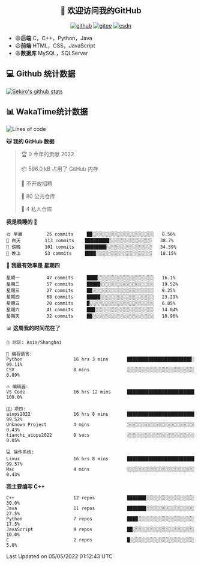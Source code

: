 <h2 align="center">👋 欢迎访问我的GitHub</h2>
<p align="center">
  <a href="https://666wxy666.github.io/"><img src="https://img.shields.io/badge/GitHub-24292e" alt="github"></a>
  <a href="https://gitee.com/wxy_666"><img src="https://img.shields.io/badge/Gitee-fe7300" alt="gitee"></a>
  <a href="https://blog.csdn.net/WXY_666"><img src="https://img.shields.io/badge/CSDN-cf000e" alt="csdn"></a>
</p>

- 😄**后端** C，C++，Python，Java
- 😃**前端** HTML，CSS，JavaScript
- 😆**数据库** MySQL，SQLServer

## 💻 Github 统计数据
[![Sekiro's github stats](https://github-readme-stats.vercel.app/api?username=666WXY666)](https://666wxy666.github.io/)

## 📊 WakaTime统计数据

<!--START_SECTION:waka-->
![Lines of code](https://img.shields.io/badge/%E4%BB%8E%E3%80%8C%E4%BD%A0%E5%A5%BD%E4%B8%96%E7%95%8C%E3%80%8D%E6%88%91%E5%B7%B2%E7%BB%8F%E5%86%99%E4%BA%86--286%20Thousand%20%E8%A1%8C%E4%BB%A3%E7%A0%81-blue)

**🐱 我的 GitHub 数据** 

> 🏆 0 今年的贡献 2022
 > 
> 📦 596.0 kB 占用了 GitHub 内存 
 > 
> 🚫 不开放招聘
 > 
> 📜 80 公共仓库 
 > 
> 🔑 4 私人仓库  
 > 
**我是晚睡的 🦉** 

```text
🌞 早晨         25 commits     ██░░░░░░░░░░░░░░░░░░░░░░░   8.56% 
🌆 白天         113 commits    █████████░░░░░░░░░░░░░░░░   38.7% 
🌃 傍晚         101 commits    ████████░░░░░░░░░░░░░░░░░   34.59% 
🌙 晚上         53 commits     ████░░░░░░░░░░░░░░░░░░░░░   18.15%

```
📅 **我最有效率是 星期四** 

```text
星期一          47 commits     ████░░░░░░░░░░░░░░░░░░░░░   16.1% 
星期二          57 commits     █████░░░░░░░░░░░░░░░░░░░░   19.52% 
星期三          27 commits     ██░░░░░░░░░░░░░░░░░░░░░░░   9.25% 
星期四          68 commits     █████░░░░░░░░░░░░░░░░░░░░   23.29% 
星期五          20 commits     █░░░░░░░░░░░░░░░░░░░░░░░░   6.85% 
星期六          41 commits     ███░░░░░░░░░░░░░░░░░░░░░░   14.04% 
星期天          32 commits     ██░░░░░░░░░░░░░░░░░░░░░░░   10.96%

```


📊 **这周我的时间花在了** 

```text
⌚︎ 时区: Asia/Shanghai

💬 编程语言: 
Python                   16 hrs 3 mins       ████████████████████████░   99.11% 
CSV                      8 mins              ░░░░░░░░░░░░░░░░░░░░░░░░░   0.89%

🔥 编辑器: 
VS Code                  16 hrs 12 mins      █████████████████████████   100.0%

🐱‍💻 项目: 
aiops2022                16 hrs 8 mins       █████████████████████████   99.52% 
Unknown Project          4 mins              ░░░░░░░░░░░░░░░░░░░░░░░░░   0.43% 
tianchi_aiops2022        0 secs              ░░░░░░░░░░░░░░░░░░░░░░░░░   0.05%

💻 操作系统: 
Linux                    16 hrs 8 mins       █████████████████████████   99.57% 
Mac                      4 mins              ░░░░░░░░░░░░░░░░░░░░░░░░░   0.43%

```

**我主要编写 C++** 

```text
C++                      12 repos            ███████░░░░░░░░░░░░░░░░░░   30.0% 
Java                     11 repos            ███████░░░░░░░░░░░░░░░░░░   27.5% 
Python                   7 repos             ████░░░░░░░░░░░░░░░░░░░░░   17.5% 
JavaScript               4 repos             ██░░░░░░░░░░░░░░░░░░░░░░░   10.0% 
C                        2 repos             █░░░░░░░░░░░░░░░░░░░░░░░░   5.0%

```



 Last Updated on 05/05/2022 01:12:43 UTC
<!--END_SECTION:waka-->

<!--
**666WXY666/666WXY666** is a ✨ _special_ ✨ repository because its `README.md` (this file) appears on your GitHub profile.

Here are some ideas to get you started:

- 🔭 I’m currently working on ...
- 🌱 I’m currently learning ...
- 👯 I’m looking to collaborate on ...
- 🤔 I’m looking for help with ...
- 💬 Ask me about ...
- 📫 How to reach me: ...
- 😄 Pronouns: ...
- ⚡ Fun fact: ...
-->
